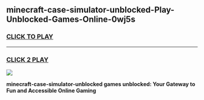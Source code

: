 
## minecraft-case-simulator-unblocked-Play-Unblocked-Games-Online-0wj5s
<h3>
<a href="https://premium76.site?title=minecraft-case-simulator-unblocked&ref=25A">CLICK TO PLAY</a></h3>
<hr>

<h3>
<a href="https://premium76.site?title=minecraft-case-simulator-unblocked&ref=25A">CLICK 2 PLAY</a>
  
</h3>

<a href="https://premium76.site?title=minecraft-case-simulator-unblocked&ref=25A"><img src="https://clearcache.store/games.png"></a>


**minecraft-case-simulator-unblocked games unblocked: Your Gateway to Fun and Accessible Online Gaming**
